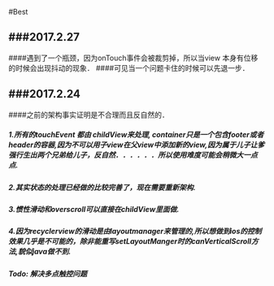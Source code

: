 #Best

###2017.2.27
----------------------------------------
####遇到了一个瓶颈，因为onTouch事件会被裁剪掉，所以当view 本身有位移的时候会出现抖动的现象．
####可见当一个问题卡住的时候可以先退一步．

###2017.2.24
-----------------------------------------
####之前的架构事实证明是不合理而且反自然的． 
##### 1.所有的touchEvent 都由 childView来处理, container只是一个包含footer或者header的容器,因为不可以用子view在父view中添加新的view,因为属于儿子让爹强行生出两个兄弟给儿子，反自然．．．．．．所以使用难度可能会稍微大一点点.
##### 2.其实状态的处理已经做的比较完善了，现在需要重新架构.
##### 3.惯性滑动和overscroll可以直接在childView里面做.
##### 4.因为recyclerview的滑动是由layoutmanager来管理的,所以想做到ios的控制效果几乎是不可能的，除非能重写setLayoutManger时的canVerticalScroll方法,貌似java做不到.

##### Todo: 解决多点触控问题
